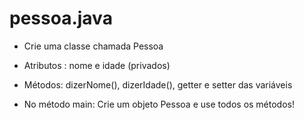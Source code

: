 # pessoa.java

- Crie uma classe chamada Pessoa
- Atributos : nome e idade (privados)
- Métodos: dizerNome(), dizerIdade(), getter e setter das variáveis

- No método main:
Crie um objeto Pessoa e use todos os métodos!

